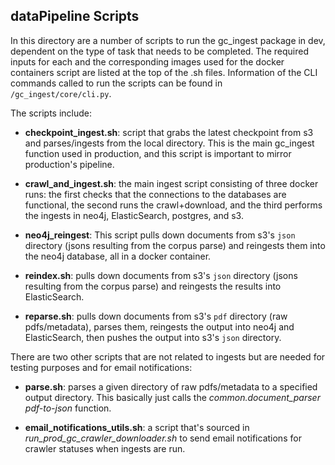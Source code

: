 ## dataPipeline Scripts
In this directory are a number of scripts to run the gc_ingest package 
in dev, dependent on the type of task that needs to be completed. The
required inputs for each and the corresponding images used for the docker 
containers script are listed at the top of the .sh files. Information 
of the CLI commands called to run the scripts can be found in 
`/gc_ingest/core/cli.py`.

The scripts include:
* **checkpoint_ingest.sh**: script that grabs the latest checkpoint from 
  s3 and parses/ingests from the local directory. This is the main 
  gc_ingest function used in production, and this script is important 
  to mirror production's pipeline.
  

* **crawl_and_ingest.sh**: the main ingest script consisting of three docker runs: 
  the first checks that the connections to the databases are 
  functional, the second runs the crawl+download, and the third performs
  the ingests in neo4j, ElasticSearch, postgres, and s3.
  

* **neo4j_reingest**: This script pulls down documents from s3's `json` directory
  (jsons resulting from the corpus parse) and reingests them into 
  the neo4j database, all in a docker container.  
  

* **reindex.sh**: pulls down documents from s3's `json` directory
  (jsons resulting from the corpus parse) and reingests the results 
  into ElasticSearch.
  

* **reparse.sh**: pulls down documents from s3's `pdf` directory 
  (raw pdfs/metadata), parses them, reingests the output into neo4j and
  ElasticSearch, then pushes the output into s3's `json` directory.
  
There are two other scripts that are not related to ingests but are needed
for testing purposes and for email notifications:

* **parse.sh**: parses a given directory of raw pdfs/metadata to a specified
  output directory. This basically just calls the _common.document_parser pdf-to-json_ function.
  
* **email_notifications_utils.sh**: a script that's sourced in _run_prod_gc_crawler_downloader.sh_
  to send email notifications for crawler statuses when ingests are run.